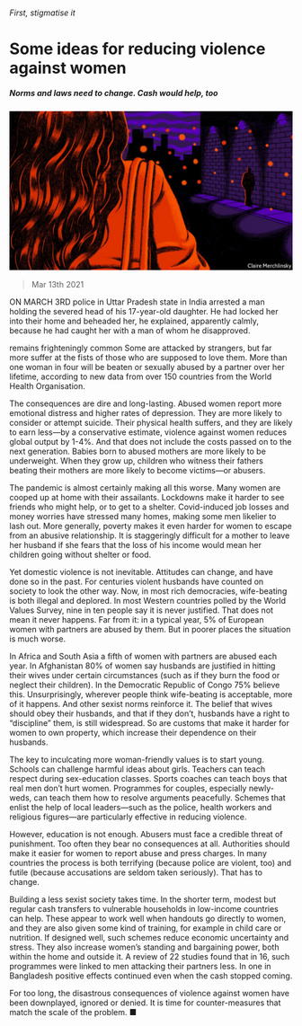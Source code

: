 ###### First, stigmatise it

# Some ideas for reducing violence against women 

##### Norms and laws need to change. Cash would help, too 

![image](images/20210313_ldd004.jpg) 

> Mar 13th 2021 


ON MARCH 3RD police in Uttar Pradesh state in India arrested a man holding the severed head of his 17-year-old daughter. He had locked her into their home and beheaded her, he explained, apparently calmly, because he had caught her with a man of whom he disapproved.


 remains frighteningly common Some are attacked by strangers, but far more suffer at the fists of those who are supposed to love them. More than one woman in four will be beaten or sexually abused by a partner over her lifetime, according to new data from over 150 countries from the World Health Organisation.



The consequences are dire and long-lasting. Abused women report more emotional distress and higher rates of depression. They are more likely to consider or attempt suicide. Their physical health suffers, and they are likely to earn less—by a conservative estimate, violence against women reduces global output by 1-4%. And that does not include the costs passed on to the next generation. Babies born to abused mothers are more likely to be underweight. When they grow up, children who witness their fathers beating their mothers are more likely to become victims—or abusers.


The pandemic is almost certainly making all this worse. Many women are cooped up at home with their assailants. Lockdowns make it harder to see friends who might help, or to get to a shelter. Covid-induced job losses and money worries have stressed many homes, making some men likelier to lash out. More generally, poverty makes it even harder for women to escape from an abusive relationship. It is staggeringly difficult for a mother to leave her husband if she fears that the loss of his income would mean her children going without shelter or food.


Yet domestic violence is not inevitable. Attitudes can change, and have done so in the past. For centuries violent husbands have counted on society to look the other way. Now, in most rich democracies, wife-beating is both illegal and deplored. In most Western countries polled by the World Values Survey, nine in ten people say it is never justified. That does not mean it never happens. Far from it: in a typical year, 5% of European women with partners are abused by them. But in poorer places the situation is much worse.


In Africa and South Asia a fifth of women with partners are abused each year. In Afghanistan 80% of women say husbands are justified in hitting their wives under certain circumstances (such as if they burn the food or neglect their children). In the Democratic Republic of Congo 75% believe this. Unsurprisingly, wherever people think wife-beating is acceptable, more of it happens. And other sexist norms reinforce it. The belief that wives should obey their husbands, and that if they don’t, husbands have a right to “discipline” them, is still widespread. So are customs that make it harder for women to own property, which increase their dependence on their husbands.


The key to inculcating more woman-friendly values is to start young. Schools can challenge harmful ideas about girls. Teachers can teach respect during sex-education classes. Sports coaches can teach boys that real men don’t hurt women. Programmes for couples, especially newly-weds, can teach them how to resolve arguments peacefully. Schemes that enlist the help of local leaders—such as the police, health workers and religious figures—are particularly effective in reducing violence.


However, education is not enough. Abusers must face a credible threat of punishment. Too often they bear no consequences at all. Authorities should make it easier for women to report abuse and press charges. In many countries the process is both terrifying (because police are violent, too) and futile (because accusations are seldom taken seriously). That has to change.


Building a less sexist society takes time. In the shorter term, modest but regular cash transfers to vulnerable households in low-income countries can help. These appear to work well when handouts go directly to women, and they are also given some kind of training, for example in child care or nutrition. If designed well, such schemes reduce economic uncertainty and stress. They also increase women’s standing and bargaining power, both within the home and outside it. A review of 22 studies found that in 16, such programmes were linked to men attacking their partners less. In one in Bangladesh positive effects continued even when the cash stopped coming.


For too long, the disastrous consequences of violence against women have been downplayed, ignored or denied. It is time for counter-measures that match the scale of the problem. ■

